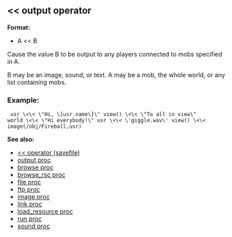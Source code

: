 ## \<\< output operator

**Format:**
+   A \<\< B


Cause the value B to be output to any players connected to mobs
specified in A. 

B may be an image, sound, or text. A may be a
mob, the whole world, or any list containing mobs.
### Example:

```
 usr \<\< \"Hi, \[usr.name\]\" view() \<\< \"To all in view\"
world \<\< \"Hi everybody!\" usr \<\< \'giggle.wav\' view() \<\<
image(/obj/Fireball,usr) 
```


**See also:**
+   [\<\< operator (savefile)](/ref/savefile/operator/%3c%3c.md) 
+   [output proc](/ref/proc/output.md) 
+   [browse proc](/ref/proc/browse.md) 
+   [browse_rsc proc](/ref/proc/browse_rsc.md) 
+   [file proc](/ref/proc/file.md) 
+   [ftp proc](/ref/proc/ftp.md) 
+   [image proc](/ref/proc/image.md) 
+   [link proc](/ref/proc/link.md) 
+   [load_resource proc](/ref/proc/load_resource.md) 
+   [run proc](/ref/proc/run.md) 
+   [sound proc](/ref/proc/sound.md) <!-- -->